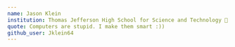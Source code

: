 ```yaml
---
name: Jason Klein
institution: Thomas Jefferson High School for Science and Technology 🚩
quote: Computers are stupid. I make them smart :))
github_user: Jklein64
---
```

